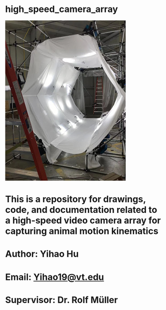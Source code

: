 # high_speed_camera_array
![alt text](images/tunnel1.jpg)
# This is a repository for drawings, code, and documentation related to a high-speed video camera array for capturing animal motion kinematics
# Author: Yihao Hu
#  Email: Yihao19@vt.edu
#  Supervisor: Dr. Rolf Müller
#
#
#
